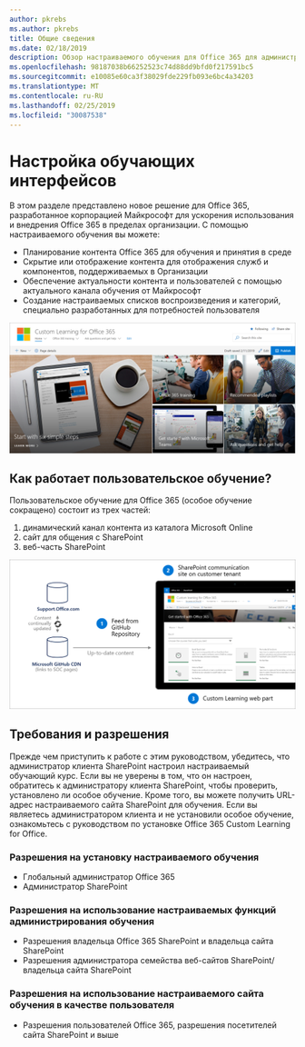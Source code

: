 ```yaml
---
author: pkrebs
ms.author: pkrebs
title: Общие сведения
ms.date: 02/18/2019
description: Обзор настраиваемого обучения для Office 365 для администраторов
ms.openlocfilehash: 98187038b66252523c74d88dd9bfd0f217591bc5
ms.sourcegitcommit: e10085e60ca3f38029fde229fb093e6bc4a34203
ms.translationtype: MT
ms.contentlocale: ru-RU
ms.lasthandoff: 02/25/2019
ms.locfileid: "30087538"
---
```

# <a name="customize-the-learning-experience"></a>Настройка обучающих интерфейсов

В этом разделе представлено новое решение для Office 365, разработанное корпорацией Майкрософт для ускорения использования и внедрения Office 365 в пределах организации. С помощью настраиваемого обучения вы можете:
- Планирование контента Office 365 для обучения и принятия в среде 
- Скрытие или отображение контента для отображения служб и компонентов, поддерживаемых в Организации 
- Обеспечение актуальности контента и пользователей с помощью актуального канала обучения от Майкрософт 
- Создание настраиваемых списков воспроизведения и категорий, специально разработанных для потребностей пользователя

![кг-интродуЦинг. png](media/cg-introducing.png)

## <a name="how-does-custom-learning-work"></a>Как работает пользовательское обучение?

Пользовательское обучение для Office 365 (особое обучение сокращено) состоит из трех частей: 
1. динамический канал контента из каталога Microsoft Online
2. сайт для общения с SharePoint
3. веб-часть SharePoint 

![кг-ховитворкс. png](media/cg-howitworks.png)

## <a name="requirements-and-permissions"></a>Требования и разрешения

Прежде чем приступить к работе с этим руководством, убедитесь, что администратор клиента SharePoint настроил настраиваемый обучающий курс. Если вы не уверены в том, что он настроен, обратитесь к администратору клиента SharePoint, чтобы проверить, установлено ли особое обучение. Кроме того, вы можете получить URL-адрес настраиваемого сайта SharePoint для обучения. Если вы являетесь администратором клиента и не установили особое обучение, ознакомьтесь с руководством по установке Office 365 Custom Learning for Office. 

### <a name="permissions-to-install-custom-learning"></a>Разрешения на установку настраиваемого обучения

- Глобальный администратор Office 365
- Администратор SharePoint

### <a name="permissions-to-use-custom-learning-administration-features"></a>Разрешения на использование настраиваемых функций администрирования обучения

- Разрешения владельца Office 365 SharePoint и владельца сайта SharePoint
- Разрешения администратора семейства веб-сайтов SharePoint/владельца сайта SharePoint

### <a name="permissions-to-use-the-custom-learning-site-as-a-user"></a>Разрешения на использование настраиваемого сайта обучения в качестве пользователя

- Разрешения пользователей Office 365, разрешения посетителей сайта SharePoint и выше


